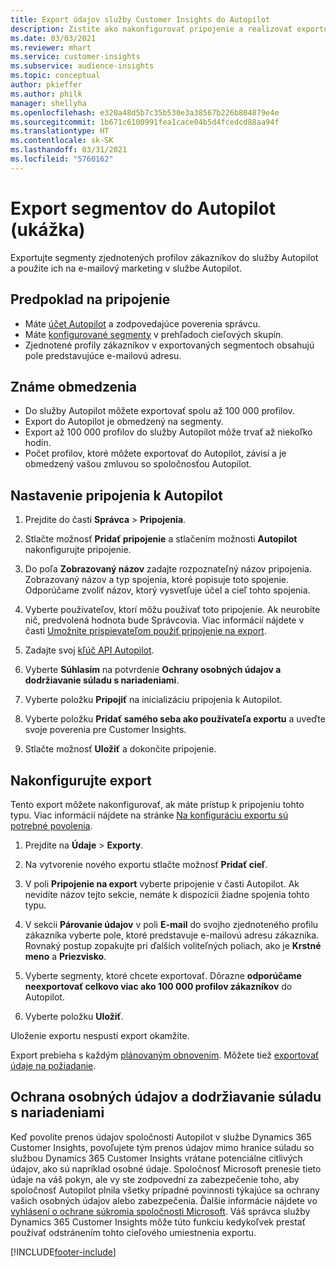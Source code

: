 ```yaml
---
title: Export údajov služby Customer Insights do Autopilot
description: Zistite ako nakonfigurovať pripojenie a realizovať exportovanie do Autopilot.
ms.date: 03/03/2021
ms.reviewer: mhart
ms.service: customer-insights
ms.subservice: audience-insights
ms.topic: conceptual
author: pkieffer
ms.author: philk
manager: shellyha
ms.openlocfilehash: e320a48d5b7c35b530e3a38567b226b804879e4e
ms.sourcegitcommit: 1b671c6100991fea1cace04b5d4fcedcd88aa94f
ms.translationtype: HT
ms.contentlocale: sk-SK
ms.lasthandoff: 03/31/2021
ms.locfileid: "5760162"
---
```

# <a name="export-segments-to-autopilot-preview"></a>Export segmentov do Autopilot (ukážka)

Exportujte segmenty zjednotených profilov zákazníkov do služby Autopilot a použite ich na e-mailový marketing v službe Autopilot. 

## <a name="prerequisites-for-a-connection"></a>Predpoklad na pripojenie

-   Máte [účet Autopilot](https://www.autopilothq.com/) a zodpovedajúce poverenia správcu.
-   Máte [konfigurované segmenty](segments.md) v prehľadoch cieľových skupín.
-   Zjednotené profily zákazníkov v exportovaných segmentoch obsahujú pole predstavujúce e-mailovú adresu.

## <a name="known-limitations"></a>Známe obmedzenia

- Do služby Autopilot môžete exportovať spolu až 100 000 profilov.
- Export do Autopilot je obmedzený na segmenty.
- Export až 100 000 profilov do služby Autopilot môže trvať až niekoľko hodín. 
- Počet profilov, ktoré môžete exportovať do Autopilot, závisí a je obmedzený vašou zmluvou so spoločnosťou Autopilot.

## <a name="set-up-connection-to-autopilot"></a>Nastavenie pripojenia k Autopilot

1. Prejdite do časti **Správca** > **Pripojenia**.

1. Stlačte možnosť **Pridať pripojenie** a stlačením možnosti **Autopilot** nakonfigurujte pripojenie.

1. Do poľa **Zobrazovaný názov** zadajte rozpoznateľný názov pripojenia. Zobrazovaný názov a typ spojenia, ktoré popisuje toto spojenie. Odporúčame zvoliť názov, ktorý vysvetľuje účel a cieľ tohto spojenia.

1. Vyberte používateľov, ktorí môžu používať toto pripojenie. Ak neurobíte nič, predvolená hodnota bude Správcovia. Viac informácií nájdete v časti [Umožnite prispievateľom použiť pripojenie na export](connections.md#allow-contributors-to-use-a-connection-for-exports).

3. Zadajte svoj [kľúč API Autopilot](https://autopilot.docs.apiary.io/#).

1. Vyberte **Súhlasím** na potvrdenie **Ochrany osobných údajov a dodržiavanie súladu s nariadeniami**.

1. Vyberte položku **Pripojiť** na inicializáciu pripojenia k Autopilot.

1. Vyberte položku **Pridať samého seba ako používateľa exportu** a uveďte svoje poverenia pre Customer Insights.

1. Stlačte možnosť **Uložiť** a dokončite pripojenie.

## <a name="configure-an-export"></a>Nakonfigurujte export

Tento export môžete nakonfigurovať, ak máte prístup k pripojeniu tohto typu. Viac informácií nájdete na stránke [Na konfiguráciu exportu sú potrebné povolenia](export-destinations.md#set-up-a-new-export).

1. Prejdite na **Údaje** > **Exporty**.

1. Na vytvorenie nového exportu stlačte možnosť **Pridať cieľ**.

1. V poli **Pripojenie na export** vyberte pripojenie v časti Autopilot. Ak nevidíte názov tejto sekcie, nemáte k dispozícii žiadne spojenia tohto typu.

3. V sekcii **Párovanie údajov** v poli **E-mail** do svojho zjednoteného profilu zákazníka vyberte pole, ktoré predstavuje e-mailovú adresu zákazníka. Rovnaký postup zopakujte pri ďalších voliteľných poliach, ako je **Krstné meno** a **Priezvisko**.

1. Vyberte segmenty, ktoré chcete exportovať. Dôrazne **odporúčame neexportovať celkovo viac ako 100 000 profilov zákazníkov** do Autopilot. 

1. Vyberte položku **Uložiť**.

Uloženie exportu nespustí export okamžite.

Export prebieha s každým [plánovaným obnovením](system.md#schedule-tab). Môžete tiež [exportovať údaje na požiadanie](export-destinations.md#run-exports-on-demand). 

## <a name="data-privacy-and-compliance"></a>Ochrana osobných údajov a dodržiavanie súladu s nariadeniami

Keď povolíte prenos údajov spoločnosti Autopilot v službe Dynamics 365 Customer Insights, povoľujete tým prenos údajov mimo hranice súladu so službou Dynamics 365 Customer Insights vrátane potenciálne citlivých údajov, ako sú napríklad osobné údaje. Spoločnosť Microsoft prenesie tieto údaje na váš pokyn, ale vy ste zodpovední za zabezpečenie toho, aby spoločnosť Autopilot plnila všetky prípadné povinnosti týkajúce sa ochrany vašich osobných údajov alebo zabezpečenia. Ďalšie informácie nájdete vo [vyhlásení o ochrane súkromia spoločnosti Microsoft](https://go.microsoft.com/fwlink/?linkid=396732).
Váš správca služby Dynamics 365 Customer Insights môže túto funkciu kedykoľvek prestať používať odstránením tohto cieľového umiestnenia exportu.


[!INCLUDE[footer-include](../includes/footer-banner.md)]
